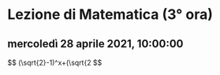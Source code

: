# Lezione di Matematica (3° ora)

## mercoledì 28 aprile 2021, 10:00:00
$$
(\sqrt{2}-1)^x+(\sqrt{2
$$

<!--stackedit_data:
eyJoaXN0b3J5IjpbLTEwMjIyNjkzNzFdfQ==
-->